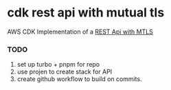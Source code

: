 # cdk rest api with mutual tls
AWS CDK Implementation of a [REST Api with MTLS](https://docs.aws.amazon.com/apigateway/latest/developerguide/rest-api-mutual-tls.html)

### TODO
1) set up turbo + pnpm for repo
2) use projen to create stack for API
3) create github workflow to build on commits.
